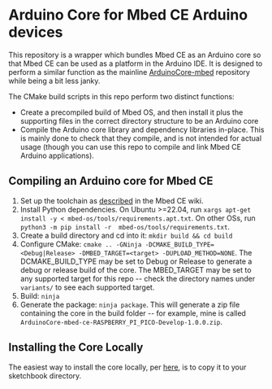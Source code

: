 # Arduino Core for Mbed CE Arduino devices
This repository is a wrapper which bundles Mbed CE as an Arduino core so that Mbed CE can be used as a platform in the Arduino IDE.  It is designed to perform a similar function as the mainline [ArduinoCore-mbed](https://github.com/arduino/ArduinoCore-mbed) repository while being a bit less janky.

The CMake build scripts in this repo perform two distinct functions:
- Create a precompiled build of Mbed OS, and then install it plus the supporting files in the correct directory structure to be an Arduino core
- Compile the Arduino core library and dependency libraries in-place.  This is mainly done to check that they compile, and is not intended for actual usage (though you can use this repo to compile and link Mbed CE Arduino applications).

## Compiling an Arduino core for Mbed CE

1. Set up the toolchain as [described](https://github.com/mbed-ce/mbed-os/wiki/Toolchain-Setup-Guide) in the Mbed CE wiki.
2. Install Python dependencies.  On Ubuntu >=22.04, run `xargs apt-get install -y < mbed-os/tools/requirements.apt.txt`.  On other OSs, run `python3 -m pip install -r  mbed-os/tools/requirements.txt`.
3. Create a build directory and cd into it: `mkdir build && cd build`
4. Configure CMake: `cmake .. -GNinja -DCMAKE_BUILD_TYPE=<Debug|Release> -DMBED_TARGET=<target> -DUPLOAD_METHOD=NONE`.  The DCMAKE_BUILD_TYPE may be set to Debug or Release to generate a debug or release build of the core.  The MBED_TARGET may be set to any supported target for this repo -- check the directory names under `variants/` to see each supported target.
5. Build: `ninja`
6. Generate the package: `ninja package`.  This will generate a zip file containing the core in the build folder -- for example, mine is called `ArduinoCore-mbed-ce-RASPBERRY_PI_PICO-Develop-1.0.0.zip`.

## Installing the Core Locally

The easiest way to install the core locally, per [here](https://support.arduino.cc/hc/en-us/articles/360021232160-How-to-install-and-use-a-custom-core-version-in-the-IDE), is to copy it to your sketchbook directory.
